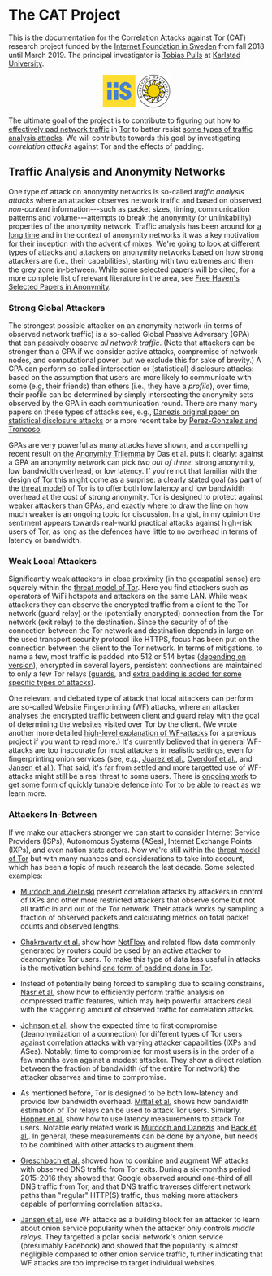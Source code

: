 # The CAT Project
This is the documentation for the Correlation Attacks against Tor (CAT) research project funded by the [Internet Foundation in Sweden](https://www.iis.se/english/about-iis/) from fall 2018 until March 2019. The principal investigator is [Tobias Pulls](https://www.kau.se/en/researchers/tobias-pulls) at [Karlstad University](https://www.kau.se/en/cs).

<p align="center">
  <a href="https://www.iis.se/english/about-iis/"><img src="img/iis.png" width="64"></a>
  <a href="https://www.kau.se/en/cs"><img src="img/kau.png" width="64"></a>
</p>

The ultimate goal of the project is to contribute to figuring out how to [effectively pad network traffic](https://arxiv.org/pdf/1512.00524.pdf) in [Tor](https://www.torproject.org/) to better resist [some types of traffic analysis attacks](https://blog.torproject.org/tors-open-research-topics-2018-edition).
We will contribute towards this goal by investigating _correlation attacks_ against Tor and the effects of padding.

## Traffic Analysis and Anonymity Networks
One type of attack on anonymity networks is so-called _traffic analysis attacks_ where an attacker observes network traffic and based on observed _non-content_ information---such as packet sizes, timing, communication patterns and volume---attempts to break the anonymity (or unlinkability) properties of the anonymity network.
Traffic analysis has been around for [a long time](https://en.wikipedia.org/wiki/Signals_intelligence) and in the context of anonymity networks it was a key motivation for their inception with the [advent of mixes](https://dl.acm.org/citation.cfm?id=358563).
We're going to look at different types of attacks and attackers on anonymity networks based on how strong attackers are (i.e., their capabilities), starting with two extremes and then the grey zone in-between. While some selected papers will be cited, for a more complete list of relevant literature in the area, see [Free Haven's Selected Papers in Anonymity](https://www.freehaven.net/anonbib/).

### Strong Global Attackers
The strongest possible attacker on an anonymity network (in terms of observed network traffic) is a so-called Global Passive Adversary (GPA) that can passively observe _all network traffic_.
(Note that attackers can be stronger than a GPA if we consider active attacks, compromise of network nodes, and computational power, but we exclude this for sake of brevity.)
A GPA can perform so-called intersection or (statistical) disclosure attacks: based on the assumption that users are more likely to communicate with some (e.g, their friends) than others (i.e., they have a _profile_), over time, their profile can be determined by simply intersecting the anonymity sets observed by the GPA in each communication round.
There are many many papers on these types of attacks see, e.g., [Danezis original paper on statistical disclosure attacks](https://www.freehaven.net/anonbib/cache/statistical-disclosure.pdf) or a more recent take by [Perez-Gonzalez and Troncoso](https://www.freehaven.net/anonbib/cache/leastsquares-pets12.pdf).

GPAs are very powerful as many attacks have shown, and a compelling recent result on [the Anonymity Trilemma](https://eprint.iacr.org/2017/954.pdf) by Das et al. puts it clearly: against a GPA an anonymity network can pick _two out of three_: strong anonymity, low bandwidth overhead, or low latency. If you're not that familiar with the [design of Tor](https://svn.torproject.org/svn/projects/design-paper/tor-design.html) this might come as a surprise: a clearly stated goal (as part of the [threat model](https://svn.torproject.org/svn/projects/design-paper/tor-design.html#subsec:threat-model)) of Tor is to offer both low latency and low bandwidth overhead at the cost of strong anonymity. Tor is designed to protect against weaker attackers than GPAs, and exactly where to draw the line on how much weaker is an ongoing topic for discussion. In a gist, in my opinion the sentiment appears towards real-world practical attacks against high-risk users of Tor, as long as the defences have little to no overhead in terms of latency or bandwidth.

### Weak Local Attackers
Significantly weak attackers in close proximity (in the geospatial sense) are squarely within the [threat model of Tor](https://svn.torproject.org/svn/projects/design-paper/tor-design.html#subsec:threat-model). Here you find attackers such as operators of WiFi hotspots and attackers on the same LAN. While weak attackers they can observe the encrypted traffic from a client to the Tor network (guard relay) or the (potentially encrypted) connection from the Tor network (exit relay) to the destination. Since the security of of the connection between the Tor network and destination depends in large on the used transport security protocol like HTTPS, focus has been put on the connection between the client to the Tor network. In terms of mitigations, to name a few, most traffic is padded into 512 or 514 bytes ([depending on version](https://gitweb.torproject.org/torspec.git/tree/tor-spec.txt)), encrypted in several layers, persistent connections are maintained to only a few Tor relays ([guards](https://gitweb.torproject.org/torspec.git/tree/guard-spec.txt), and [extra padding is added for some specific types of attacks](https://gitweb.torproject.org/torspec.git/tree/padding-spec.txt)).

One relevant and debated type of attack that local attackers can perform are so-called Website Fingerprinting (WF) attacks, where an attacker analyses the encrypted traffic between client and guard relay with the goal of determining the websites visited over Tor by the client. (We wrote another more detailed [high-level explanation of WF-attacks](https://www.cs.kau.se/pulls/hot/setting/) for a previous project if you want to read more.) It's currently believed that in general WF-attacks are too inaccurate for most attackers in realistic settings, even for fingerprinting onion services (see, e.g., [Juarez et al.](https://nymity.ch/tor-dns/pdf/Juarez2014a.pdf), [Overdorf et al.](https://arxiv.org/pdf/1708.08475.pdf), and [Jansen et al.](http://wp.internetsociety.org/ndss/wp-content/uploads/sites/25/2018/02/ndss2018_10-2_Jansen_paper.pdf)). That said, it's far from settled and more targetted use of WF-attacks might still be a real threat to some users. There is [ongoing work](https://gitweb.torproject.org/torspec.git/tree/proposals/254-padding-negotiation.txt) to get some form of quickly tunable defence into Tor to be able to react as we learn more.

### Attackers In-Between
If we make our attackers stronger we can start to consider Internet Service Providers (ISPs), Autonomous Systems (ASes), Internet Exchange Points (IXPs), and even nation state actors. Now we're still within the [threat model of Tor](https://svn.torproject.org/svn/projects/design-paper/tor-design.html#subsec:threat-model) but with many nuances and considerations to take into account, which has been a topic of much research the last decade. Some selected examples:

- [Murdoch and Zieliński](https://www.freehaven.net/anonbib/cache/murdoch-pet2007.pdf) present correlation attacks by attackers in control of IXPs and other more restricted attackers that observe some but not all traffic in and out of the Tor network. Their attack works by sampling a fraction of observed packets and calculating metrics on total packet counts and observed lengths.

- [Chakravarty et al.](https://www.freehaven.net/anonbib/cache/nfattackpam14.pdf) show how [NetFlow](https://en.wikipedia.org/wiki/NetFlow) and related flow data commonly generated by routers could be used by an active attacker to deanonymize Tor users. To make this type of data less useful in attacks is the motivation behind [one form of padding done in Tor](https://gitweb.torproject.org/torspec.git/tree/padding-spec.txt).

- Instead of potentially being forced to sampling due to scaling constrains, [Nasr et al.](https://www.freehaven.net/anonbib/cache/compressive-ccs2017.pdf) show how to efficiently perform traffic analysis on compressed traffic features, which may help powerful attackers deal with the staggering amount of observed traffic for correlation attacks.

- [Johnson et al.](https://www.freehaven.net/anonbib/cache/ccs2013-usersrouted.pdf) show the expected time to first compromise (deanonymization of a connection) for different types of Tor users against correlation attacks with varying attacker capabilities (IXPs and ASes). Notably, time to compromise for most users is in the order of a few months even against a modest attacker. They show a direct relation between the fraction of bandwidth (of the entire Tor network) the attacker observes and time to compromise.

- As mentioned before, Tor is designed to be both low-latency and provide low bandwidth overhead. [Mittal et al.](https://www.freehaven.net/anonbib/cache/ccs2011-stealthy.pdf) shows how bandwidth estimation of Tor relays can be used to attack Tor users. Similarly, [Hopper et al.](https://www.freehaven.net/anonbib/cache/tissec-latency-leak.pdf) show how to use latency measurements to attack Tor users. Notable early related work is [Murdoch and Danezis](https://www.freehaven.net/anonbib/cache/torta05.pdf) and [Back et al.](https://www.freehaven.net/anonbib/cache/back01.pdf). In general, these measurements can be done by anyone, but needs to be combined with other attacks to augment them.

- [Greschbach et al.](https://www.freehaven.net/anonbib/cache/dnstor-ndss2017.pdf) showed how to combine and augment WF attacks with observed DNS traffic from Tor exits. During a six-months period 2015-2016 they showed that Google observed around one-third of all DNS traffic from Tor, and that DNS traffic traverses different network paths than "regular" HTTP(S) traffic, thus making more attackers capable of performing correlation attacks.

- [Jansen et al.](http://www.robgjansen.com/publications/insidejob-ndss2018.pdf) use WF attacks as a building block for an attacker to learn about onion service popularity when the attacker only controls _middle relays_. They targetted a polar social network's onion service (presumably Facebook) and showed that the popularity is almost negligible compared to other onion service traffic, further indicating that WF attacks are too imprecise to target individual websites.
